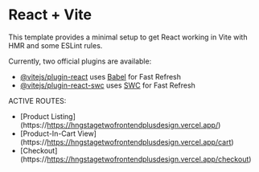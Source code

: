 # React + Vite

This template provides a minimal setup to get React working in Vite with HMR and some ESLint rules.

Currently, two official plugins are available:

- [@vitejs/plugin-react](https://github.com/vitejs/vite-plugin-react/blob/main/packages/plugin-react/README.md) uses [Babel](https://babeljs.io/) for Fast Refresh
- [@vitejs/plugin-react-swc](https://github.com/vitejs/vite-plugin-react-swc) uses [SWC](https://swc.rs/) for Fast Refresh

ACTIVE ROUTES:

- [Product Listing] (https://https://hngstagetwofrontendplusdesign.vercel.app/)
- [Product-In-Cart View] (https://https://hngstagetwofrontendplusdesign.vercel.app/cart)
- [Checkout] (https://https://hngstagetwofrontendplusdesign.vercel.app/checkout)
